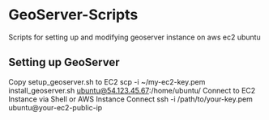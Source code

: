 # GeoServer-Scripts
Scripts for setting up and modifying geoserver instance on aws ec2 ubuntu


## Setting up GeoServer
Copy setup_geoserver.sh to EC2
    scp -i ~/my-ec2-key.pem install_geoserver.sh ubuntu@54.123.45.67:/home/ubuntu/
Connect to EC2 Instance via Shell or AWS Instance Connect
    ssh -i /path/to/your-key.pem ubuntu@your-ec2-public-ip